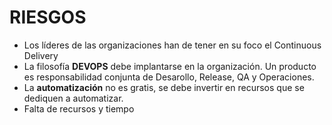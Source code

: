 RIESGOS
=======

* Los líderes de las organizaciones han de tener en su foco el Continuous Delivery
* La filosofía **DEVOPS** debe implantarse en la organización. Un producto es 
responsabilidad conjunta de Desarollo, Release, QA y Operaciones.
* La **automatización** no es gratis, se debe invertir en recursos que se dediquen
a automatizar.
* Falta de recursos y tiempo